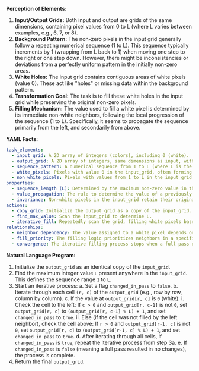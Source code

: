 **Perception of Elements:**

1.  **Input/Output Grids:** Both input and output are grids of the same dimensions, containing pixel values from 0 to L (where L varies between examples, e.g., 6, 7, or 8).
2.  **Background Pattern:** The non-zero pixels in the input grid generally follow a repeating numerical sequence (1 to L). This sequence typically increments by 1 (wrapping from L back to 1) when moving one step to the right or one step down. However, there might be inconsistencies or deviations from a perfectly uniform pattern in the initially non-zero areas.
3.  **White Holes:** The input grid contains contiguous areas of white pixels (value 0). These act like "holes" or missing data within the background pattern.
4.  **Transformation Goal:** The task is to fill these white holes in the input grid while preserving the original non-zero pixels.
5.  **Filling Mechanism:** The value used to fill a white pixel is determined by its immediate non-white neighbors, following the local progression of the sequence (1 to L). Specifically, it seems to propagate the sequence primarily from the left, and secondarily from above.

**YAML Facts:**


```yaml
task_elements:
  - input_grid: A 2D array of integers (colors), including 0 (white).
  - output_grid: A 2D array of integers, same dimensions as input, with 0s replaced.
  - sequence_pattern: A numerical sequence from 1 to L (where L is the max value in the input).
  - white_pixels: Pixels with value 0 in the input_grid, often forming contiguous blocks.
  - non_white_pixels: Pixels with values from 1 to L in the input_grid.
properties:
  - sequence_length (L): Determined by the maximum non-zero value in the input_grid.
  - value_propagation: The rule to determine the value of a previously white pixel based on its neighbors. The value seems to be `(neighbor_value % L) + 1`.
  - invariance: Non-white pixels in the input_grid retain their original values in the output_grid.
actions:
  - copy_grid: Initialize the output_grid as a copy of the input_grid.
  - find_max_value: Scan the input_grid to determine L.
  - iterative_fill: Repeatedly scan the grid, filling white pixels based on non-white neighbors until no more changes occur.
relationships:
  - neighbor_dependency: The value assigned to a white pixel depends on the value(s) of its already determined non-white neighbor(s).
  - fill_priority: The filling logic prioritizes neighbors in a specific order (e.g., Left, then Up).
  - convergence: The iterative filling process stops when a full pass over the grid results in no changes to white pixels.
```


**Natural Language Program:**

1.  Initialize the `output_grid` as an identical copy of the `input_grid`.
2.  Find the maximum integer value `L` present anywhere in the `input_grid`. This defines the sequence range `1` to `L`.
3.  Start an iterative process:
    a.  Set a flag `changed_in_pass` to `false`.
    b.  Iterate through each cell `(r, c)` of the `output_grid` (e.g., row by row, column by column).
    c.  If the value at `output_grid[r, c]` is `0` (white):
        i.  Check the cell to the left: If `c > 0` and `output_grid[r, c-1]` is not `0`, set `output_grid[r, c]` to `(output_grid[r, c-1] % L) + 1`, and set `changed_in_pass` to `true`.
        ii. Else (if the cell was not filled by the left neighbor), check the cell above: If `r > 0` and `output_grid[r-1, c]` is not `0`, set `output_grid[r, c]` to `(output_grid[r-1, c] % L) + 1`, and set `changed_in_pass` to `true`.
    d.  After iterating through all cells, if `changed_in_pass` is `true`, repeat the iterative process from step 3a.
    e.  If `changed_in_pass` is `false` (meaning a full pass resulted in no changes), the process is complete.
4.  Return the final `output_grid`.